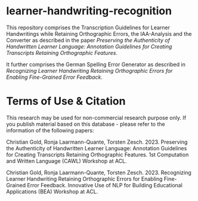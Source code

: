 # learner-handwriting-recognition

This repository comprises the Transcription Guidelines for Learner Handwritings while Retaining Orthographic Errors, the IAA-Analysis and the Converter as described in the paper _Preserving the Authenticity of Handwritten Learner Language: Annotation Guidelines for Creating Transcripts Retaining Orthographic Features_.

It further comprises the German Spelling Error Generator as described in _Recognizing Learner Handwriting Retaining Orthographic Errors for Enabling Fine-Grained Error Feedback_.

# Terms of Use & Citation
This research may be used for non-commercial research purpose only. If you publish material based on this database - please refer to the information of the following papers:


Christian Gold, Ronja Laarmann-Quante, Torsten Zesch. 2023. Preserving the Authenticity of Handwritten Learner Language: Annotation Guidelines for Creating Transcripts Retaining Orthographic Features. 1st Computation and Written Language (CAWL) Workshop at ACL.


Christian Gold, Ronja Laarmann-Quante, Torsten Zesch. 2023. Recognizing Learner Handwriting Retaining Orthographic Errors for Enabling Fine-Grained Error Feedback. Innovative Use of NLP for Building Educational Applications (BEA) Workshop at ACL.

